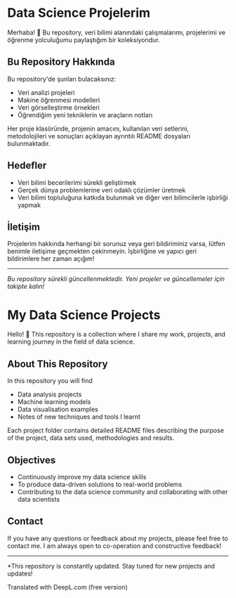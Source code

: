 # Data Science Projelerim

Merhaba! 👋 Bu repository, veri bilimi alanındaki çalışmalarımı, projelerimi ve öğrenme yolculuğumu paylaştığım bir koleksiyondur.

## Bu Repository Hakkında

Bu repository'de şunları bulacaksınız:
- Veri analizi projeleri
- Makine öğrenmesi modelleri
- Veri görselleştirme örnekleri
- Öğrendiğim yeni tekniklerin ve araçların notları

Her proje klasöründe, projenin amacını, kullanılan veri setlerini, metodolojileri ve sonuçları açıklayan ayrıntılı README dosyaları bulunmaktadır.

## Hedefler

- Veri bilimi becerilerimi sürekli geliştirmek
- Gerçek dünya problemlerine veri odaklı çözümler üretmek
- Veri bilimi topluluğuna katkıda bulunmak ve diğer veri bilimcilerle işbirliği yapmak

## İletişim

Projelerim hakkında herhangi bir sorunuz veya geri bildiriminiz varsa, lütfen benimle iletişime geçmekten çekinmeyin. İşbirliğine ve yapıcı geri bildirimlere her zaman açığım!

---

*Bu repository sürekli güncellenmektedir. Yeni projeler ve güncellemeler için takipte kalın!*



# My Data Science Projects

Hello! 👋 This repository is a collection where I share my work, projects, and learning journey in the field of data science.

## About This Repository

In this repository you will find
- Data analysis projects
- Machine learning models
- Data visualisation examples
- Notes of new techniques and tools I learnt

Each project folder contains detailed README files describing the purpose of the project, data sets used, methodologies and results.

## Objectives

- Continuously improve my data science skills
- To produce data-driven solutions to real-world problems
- Contributing to the data science community and collaborating with other data scientists

## Contact

If you have any questions or feedback about my projects, please feel free to contact me. I am always open to co-operation and constructive feedback!

---

*This repository is constantly updated. Stay tuned for new projects and updates!

Translated with DeepL.com (free version)
